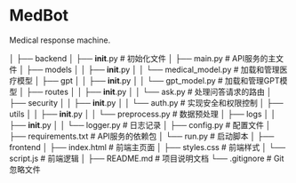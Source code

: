 # MedBot
Medical response machine.

│
├── backend
│   ├── __init__.py              # 初始化文件
│   ├── main.py                  # API服务的主文件
│   ├── models
│   │   ├── __init__.py
│   │   └── medical_model.py     # 加载和管理医疗模型
│   ├── gpt
│   │   ├── __init__.py
│   │   └── gpt_model.py         # 加载和管理GPT模型
│   ├── routes
│   │   ├── __init__.py
│   │   └── ask.py               # 处理问答请求的路由
│   ├── security
│   │   ├── __init__.py
│   │   └── auth.py              # 实现安全和权限控制
│   ├── utils
│   │   ├── __init__.py
│   │   └── preprocess.py        # 数据预处理
│   ├── logs
│   │   ├── __init__.py
│   │   └── logger.py            # 日志记录
│   ├── config.py                # 配置文件
│   ├── requirements.txt         # API服务的依赖包
│   └── run.py                   # 启动脚本
│
├── frontend
│   ├── index.html               # 前端主页面
│   ├── styles.css               # 前端样式
│   └── script.js                # 前端逻辑
│
├── README.md                    # 项目说明文档
└── .gitignore                   # Git忽略文件